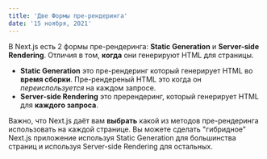 ```yaml
---
title: 'Две Формы пре-рендеринга'
date: '15 ноября, 2021'
---
```


В Next.js есть 2 формы пре-рендеринга: **Static Generation** и **Server-side Rendering**. Отличия в том, **когда** они генерируют HTML для страницы.

- **Static Generation** это пре-рендеринг который генерирует HTML во **время сборки**. Пре-рендереный HTML это когда он _переиспользуется_ на каждом запросе.
- **Server-side Rendering** это пререндеринг, который генерирует HTML для **каждого запроса**.

Важно, что Next.js даёт вам **выбрать** какой из методов пре-рендеринга использовать на каждой странице. Вы можете сделать "гибридное" Next.js приложение используя Static Generation для большинства страниц и используя Server-side Rendering для остальных.
